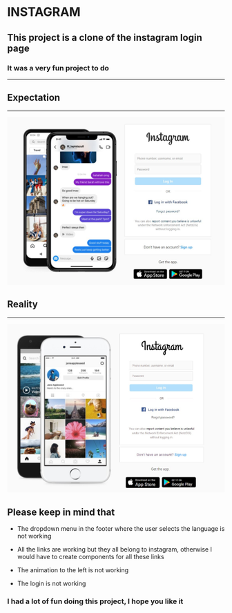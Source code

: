 # INSTAGRAM

## This project is a clone of the instagram login page

### It was a very fun project to do

---
## Expectation

---
![instagram](instagram.jpg)

## Reality

---
![project](project_instagram.jpg)

## Please keep in mind that

- The dropdown menu in the footer where the user selects the language is not working

- All the links are working but they all belong to instagram, otherwise I would have to create components for all these links

- The animation to the left is not working

- The login is not working

### I had a lot of fun doing this project, I hope you like it
